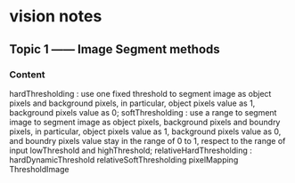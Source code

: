 # vision notes

## Topic 1 —— Image Segment methods

### Content
hardThresholding : use one fixed threshold to segment image as object pixels and background pixels, in particular, object pixels value as 1, background pixels value as 0;
softThresholding : use a range to segment image to segment image as object pixels, background pixels and boundry pixels, in particular, object pixels value as 1, background pixels value as 0, and boundry pixels value stay in the range of 0 to 1, respect to the range of input lowThreshold and highThreshold;
relativeHardThresholding :  
hardDynamicThreshold
relativeSoftThresholding
pixelMapping
ThresholdImage
